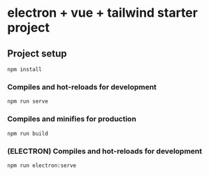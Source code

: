 # electron + vue + tailwind starter project

## Project setup
```
npm install
```

### Compiles and hot-reloads for development
```
npm run serve
```

### Compiles and minifies for production
```
npm run build
```

### (ELECTRON) Compiles and hot-reloads for development
```
npm run electron:serve
```
